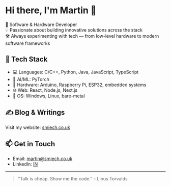 # Hi there, I'm Martin 👋

🚀 Software & Hardware Developer  
💡 Passionate about building innovative solutions across the stack  
🛠️ Always experimenting with tech — from low-level hardware to modern software frameworks

## 🧰 Tech Stack

- 💻 Languages: C/C++, Python, Java, JavaScript, TypeScript
- 🧠 AI/ML: PyTorch
- 🔧 Hardware: Arduino, Raspberry Pi, ESP32, embedded systems
- 🌐 Web: React, Node.js, Next.js
- 🐧 OS: Windows, Linux, bare-metal

## ✍️ Blog & Writings

Visit my website: [smiech.co.uk](https://smiech.co.uk)

## 📫 Get in Touch

- Email: martin@smiech.co.uk  
- LinkedIn: [IN](https://www.linkedin.com/in/martin-smiech)  

---

> “Talk is cheap. Show me the code.” – Linus Torvalds
